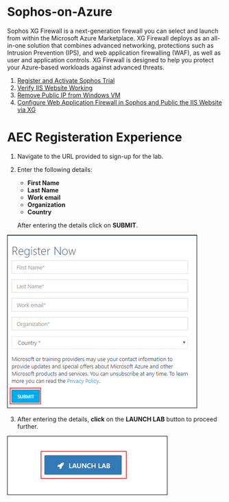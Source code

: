 # Sophos-on-Azure

Sophos XG Firewall is a next-generation firewall you can select and launch from within the Microsoft Azure Marketplace. XG Firewall deploys as an all-in-one solution that combines advanced networking, protections such as Intrusion Prevention (IPS), and web application firewalling (WAF), as well as user and application controls. XG Firewall is designed to help you protect your Azure-based workloads against advanced threats.


<!-- TOC -->

1. [Register and Activate Sophos Trial](/Hands-on-Lab/Register-and-Activate-Sophos-Trial.md)  
2. [Verify IIS Website Working ](/Hands-on-Lab/Verify-IIS-Website-Working.md)  
3. [Remove Public IP from Windows VM](/Hands-on-Lab/Remove-Public-IP-from-Windows-VM.md)    
4. [Configure Web Application Firewall in Sophos and Public the IIS Website via XG](/Hands-on-Lab/Configure-Web-Application-Firewall-in-Sophos-and-Public-the-IIS-Website-via-XG.md)    




<!-- /TOC -->

# AEC Registeration Experience  

1. Navigate to the URL provided to sign-up for the lab.  

2. Enter the following details:  
   * **First Name**  
   * **Last Name**  
   * **Work email**  
   * **Organization**  
   * **Country**  
   
   After entering the details click on **SUBMIT**.  
   
<img src="/images/AEC registeration.png"/>  

3. After entering the details, **click** on the **LAUNCH LAB** button to proceed further.      

<img src="/images/launch lab button.png"/>  
